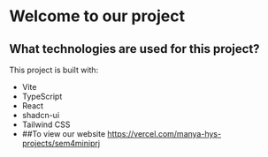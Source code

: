 # Welcome to our project
## What technologies are used for this project?

This project is built with:

- Vite
- TypeScript
- React
- shadcn-ui
- Tailwind CSS
- ##To view our website https://vercel.com/manya-hys-projects/sem4miniprj
